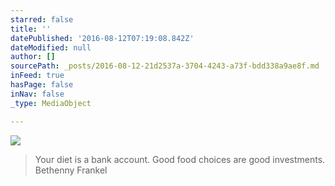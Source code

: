 ```yaml
---
starred: false
title: ''
datePublished: '2016-08-12T07:19:08.842Z'
dateModified: null
author: []
sourcePath: _posts/2016-08-12-21d2537a-3704-4243-a73f-bdd338a9ae8f.md
inFeed: true
hasPage: false
inNav: false
_type: MediaObject

---
```

![](https://the-grid-user-content.s3-us-west-2.amazonaws.com/afc9e421-22ef-4637-b116-e81f14935abc.jpg)

> Your diet is a bank account. Good food choices are good investments. Bethenny Frankel